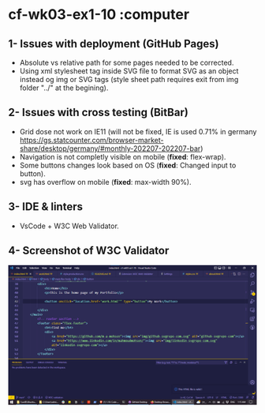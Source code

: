 
# cf-wk03-ex1-10 :computer

## 1- Issues with deployment (GitHub Pages)

- Absolute vs relative path for some pages needed to be corrected.
- Using xml stylesheet tag inside SVG file to format SVG as an object instead og img or SVG tags (style sheet path requires exit from img folder "../" at the begining).

## 2- Issues with cross testing (BitBar)

- Grid dose not work on IE11 (will not be fixed, IE is used 0.71% in germany <https://gs.statcounter.com/browser-market-share/desktop/germany/#monthly-202207-202207-bar>)
- Navigation is not completly visible on mobile (**fixed**: flex-wrap).
- Some buttons changes look based on OS (**fixed**: Changed input to button).
- svg has overflow on mobile (**fixed**: max-width 90%).

## 3- IDE & linters

- VsCode + W3C Web Validator.

## 4- Screenshot of W3C Validator

![W3C Valitator](img/Screenshot%202022-08-18%20011617.png)
